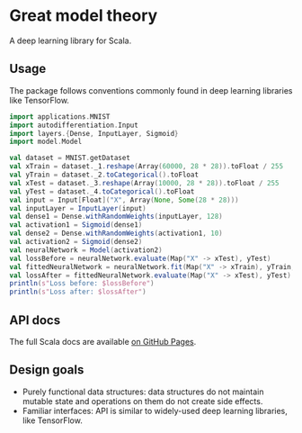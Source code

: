 # Great model theory

A deep learning library for Scala.

## Usage

The package follows conventions commonly found in deep learning libraries like
TensorFlow.

```scala
import applications.MNIST
import autodifferentiation.Input
import layers.{Dense, InputLayer, Sigmoid}
import model.Model

val dataset = MNIST.getDataset
val xTrain = dataset._1.reshape(Array(60000, 28 * 28)).toFloat / 255
val yTrain = dataset._2.toCategorical().toFloat
val xTest = dataset._3.reshape(Array(10000, 28 * 28)).toFloat / 255
val yTest = dataset._4.toCategorical().toFloat
val input = Input[Float]("X", Array(None, Some(28 * 28)))
val inputLayer = InputLayer(input)
val dense1 = Dense.withRandomWeights(inputLayer, 128)
val activation1 = Sigmoid(dense1)
val dense2 = Dense.withRandomWeights(activation1, 10)
val activation2 = Sigmoid(dense2)
val neuralNetwork = Model(activation2)
val lossBefore = neuralNetwork.evaluate(Map("X" -> xTest), yTest)
val fittedNeuralNetwork = neuralNetwork.fit(Map("X" -> xTrain), yTrain, 10)
val lossAfter = fittedNeuralNetwork.evaluate(Map("X" -> xTest), yTest)
println(s"Loss before: $lossBefore")
println(s"Loss after: $lossAfter")
```

## API docs

The full Scala docs are available
[on GitHub Pages](https://kostaleonard.github.io/great-model-theory/).

## Design goals

* Purely functional data structures: data structures do not maintain mutable
state and operations on them do not create side effects.
* Familiar interfaces: API is similar to widely-used deep learning libraries,
like TensorFlow.

